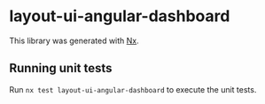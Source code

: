 # layout-ui-angular-dashboard

This library was generated with [Nx](https://nx.dev).

## Running unit tests

Run `nx test layout-ui-angular-dashboard` to execute the unit tests.

